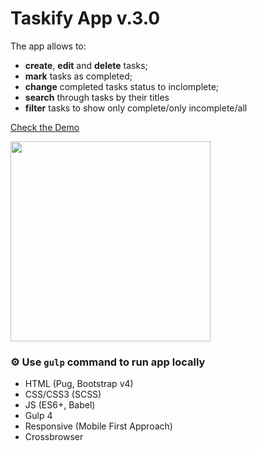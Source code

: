 # Taskify App v.3.0

The app allows to:
- **create**, **edit** and **delete** tasks;
- **mark** tasks as completed;
- **change** completed tasks status to inclomplete;
- **search** through tasks by their titles
- **filter** tasks to show only complete/only incomplete/all

<a href="https://eisenpar.com/taskify/" target="_blank">Check the Demo</a>

<img src="https://natali-davydova.me/assets/img/portfolio/taskify-app-js/full-1.png" width="320" />

### ⚙️ Use `gulp` command to run app locally

- HTML (Pug, Bootstrap v4)
- CSS/CSS3 (SCSS)
- JS (ES6+, Babel)
- Gulp 4
- Responsive (Mobile First Approach)
- Crossbrowser
